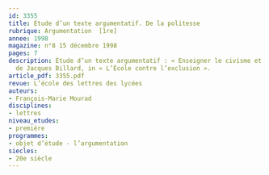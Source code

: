 ```yaml
---
id: 3355
title: Étude d’un texte argumentatif. De la politesse 
rubrique: Argumentation  [1re]
annee: 1998
magazine: n°8 15 décembre 1998
pages: 7
description: Étude d’un texte argumentatif : « Enseigner le civisme et la citoyenneté »,
  de Jacques Billard, in « L’École contre l’exclusion ».
article_pdf: 3355.pdf
revue: L’école des lettres des lycées
auteurs:
- François-Marie Mourad
disciplines:
- lettres
niveau_etudes:
- première
programmes:
- objet d’étude - l’argumentation
siecles:
- 20e siècle
---
```

